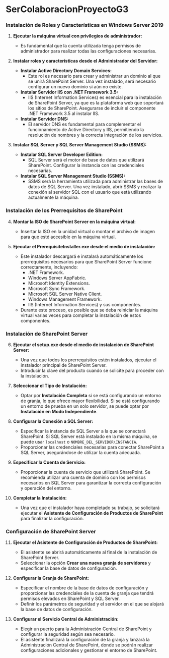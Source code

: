 # SerColaboracionProyectoG3

### Instalación de Roles y Características en Windows Server 2019

1. **Ejecutar la máquina virtual con privilegios de administrador:**
   - Es fundamental que la cuenta utilizada tenga permisos de administrador para realizar todas las configuraciones necesarias.

2. **Instalar roles y características desde el Administrador del Servidor:**
   - **Instalar Active Directory Domain Services:**
     - Este rol es necesario para crear y administrar un dominio al que se unirá SharePoint Server. Una vez instalado, será necesario configurar un nuevo dominio si aún no existe.
   - **Instalar Servidor IIS con .NET Framework 3.5:**
     - IIS (Internet Information Services) es esencial para la instalación de SharePoint Server, ya que es la plataforma web que soportará los sitios de SharePoint. Asegurarse de incluir el componente .NET Framework 3.5 al instalar IIS.
   - **Instalar Servidor DNS:**
     - El servidor DNS es fundamental para complementar el funcionamiento de Active Directory y IIS, permitiendo la resolución de nombres y la correcta integración de los servicios.

3. **Instalar SQL Server y SQL Server Management Studio (SSMS):**
   - **Instalar SQL Server Developer Edition:**
     - SQL Server será el motor de base de datos que utilizará SharePoint. Configurar la instancia con las credenciales necesarias.
   - **Instalar SQL Server Management Studio (SSMS):**
     - SSMS será la herramienta utilizada para administrar las bases de datos de SQL Server. Una vez instalado, abrir SSMS y realizar la conexión al servidor SQL con el usuario que está utilizando actualmente la máquina.

### Instalación de los Prerrequisitos de SharePoint

4. **Montar la ISO de SharePoint Server en la máquina virtual:**
   - Insertar la ISO en la unidad virtual o montar el archivo de imagen para que esté accesible en la máquina virtual.

5. **Ejecutar el PrerequisiteInstaller.exe desde el medio de instalación:**
   - Este instalador descargará e instalará automáticamente los prerrequisitos necesarios para que SharePoint Server funcione correctamente, incluyendo:
     - .NET Framework.
     - Windows Server AppFabric.
     - Microsoft Identity Extensions.
     - Microsoft Sync Framework.
     - Microsoft SQL Server Native Client.
     - Windows Management Framework.
     - IIS (Internet Information Services) y sus componentes.
   - Durante este proceso, es posible que se deba reiniciar la máquina virtual varias veces para completar la instalación de estos componentes.

### Instalación de SharePoint Server

6. **Ejecutar el setup.exe desde el medio de instalación de SharePoint Server:**
   - Una vez que todos los prerrequisitos estén instalados, ejecutar el instalador principal de SharePoint Server.
   - Introducir la clave del producto cuando se solicite para proceder con la instalación.

7. **Seleccionar el Tipo de Instalación:**
   - Optar por **Instalación Completa** si se está configurando un entorno de granja, lo que ofrece mayor flexibilidad. Si se está configurando un entorno de prueba en un solo servidor, se puede optar por **Instalación en Modo Independiente**.

8. **Configurar la Conexión a SQL Server:**
   - Especificar la instancia de SQL Server a la que se conectará SharePoint. Si SQL Server está instalado en la misma máquina, se puede usar `localhost` o `NOMBRE_DEL_SERVIDOR\INSTANCIA`.
   - Proporcionar las credenciales necesarias para conectar SharePoint a SQL Server, asegurándose de utilizar la cuenta adecuada.

9. **Especificar la Cuenta de Servicio:**
   - Proporcionar la cuenta de servicio que utilizará SharePoint. Se recomienda utilizar una cuenta de dominio con los permisos necesarios en SQL Server para garantizar la correcta configuración y operación del entorno.

10. **Completar la Instalación:**
    - Una vez que el instalador haya completado su trabajo, se solicitará ejecutar el **Asistente de Configuración de Productos de SharePoint** para finalizar la configuración.

### Configuración de SharePoint Server

11. **Ejecutar el Asistente de Configuración de Productos de SharePoint:**
    - El asistente se abrirá automáticamente al final de la instalación de SharePoint Server.
    - Seleccionar la opción **Crear una nueva granja de servidores** y especificar la base de datos de configuración.

12. **Configurar la Granja de SharePoint:**
    - Especificar el nombre de la base de datos de configuración y proporcionar las credenciales de la cuenta de granja que tendrá permisos elevados en SharePoint y SQL Server.
    - Definir los parámetros de seguridad y el servidor en el que se alojará la base de datos de configuración.

13. **Configurar el Servicio Central de Administración:**
    - Elegir un puerto para la Administración Central de SharePoint y configurar la seguridad según sea necesario.
    - El asistente finalizará la configuración de la granja y lanzará la Administración Central de SharePoint, donde se podrán realizar configuraciones adicionales y gestionar el entorno de SharePoint.
